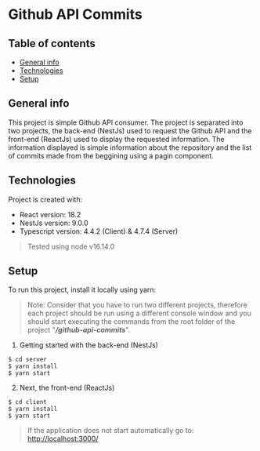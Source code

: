 # Github API Commits

## Table of contents
* [General info](#general-info)
* [Technologies](#technologies)
* [Setup](#setup)

## General info
This project is simple Github API consumer. The project is separated into two projects, the back-end (NestJs) used to request the Github API and the front-end (ReactJs) used to display the requested information. The information displayed is simple information about the repository and the list of commits made from the beggining using a pagin component.
	
## Technologies
Project is created with:
* React version: 18.2
* NestJs version: 9.0.0
* Typescript version: 4.4.2 (Client) & 4.7.4 (Server)

> Tested using node v16.14.0
	
## Setup
To run this project, install it locally using yarn:

> Note: Consider that you have to run two different projects, therefore each project should be run using a different console window and you should start executing the commands from the root folder of the project "_**/github-api-commits**_".

1. Getting started with the back-end (NestJs)
```
$ cd server
$ yarn install
$ yarn start
```

2. Next, the front-end (ReactJs)
```
$ cd client
$ yarn install
$ yarn start
```

> If the application does not start automatically go to: [http://localhost:3000/](http://localhost:3000/)
